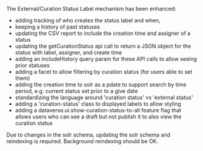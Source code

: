 The External/Curation Status Label mechanism has been enhanced:

- adding tracking of who creates the status label and when,
- keeping a history of past statuses
- updating the CSV report to include the creation time and assigner of a status
- updating the getCurationStatus api call to return a JSON object for the status with label, assigner, and create time
- adding an includeHistory query param for these API calls to allow seeing prior statuses
- adding a facet to allow filtering by curation status (for users able to set them)
- adding the creation time to solr as a pdate to support search by time period, e.g. current status set prior to a give date
- standardizing the language around 'curation status' vs 'external status'
- adding a 'curation-status' class to displayed labels to allow styling
- adding a dataverse.ui.show-curation-status-to-all feature flag that allows users who can see a draft but not publish it to also view the curation status

Due to changes in the solr schema, updating the solr schema and reindexing is required. Background reindexing should be OK.